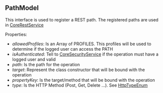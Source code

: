 ## PathModel

This interface is used to register a REST path. The registered paths are used in [CoreRestService](documentation/the-way/core/service/core-rest-service.md)

Properties:

 - *allowedProfiles*: Is an Array of PROFILES. This profiles will be used to determine if the logged user can access the PATH
 - *isAuthenticated*: Tell to [CoreSecurityService](documentation/the-way/core/service/core-security-service.md) if the operation must have a logged user and valid
 - *path*: Is the path for the operation
 - *target*: Represent the class constructor that will be bound with the operation
 - *propertyKey*: Is the target/method that will be bound with the operation
 - *type*: Is the HTTP Method (Post, Get, Delete ...). See [HttpTypeEnum](documentation/the-way/core/shared/enum/http-type-enum.md)